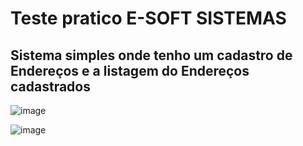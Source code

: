 # Teste pratico E-SOFT SISTEMAS
## Sistema simples onde tenho um cadastro de Endereços e a listagem do Endereços cadastrados
![image](https://user-images.githubusercontent.com/43356551/172505837-adc45258-5ce3-4199-a9c1-29dabeabbc25.png)


![image](https://user-images.githubusercontent.com/43356551/172505853-ae2872b3-d79c-4545-b349-debf02ca7685.png)
